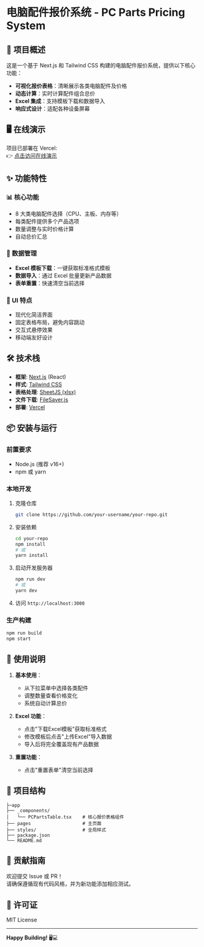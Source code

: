 # 电脑配件报价系统 - PC Parts Pricing System

## 🚀 项目概述

这是一个基于 Next.js 和 Tailwind CSS 构建的电脑配件报价系统，提供以下核心功能：

- **可视化报价表格**：清晰展示各类电脑配件及价格
- **动态计算**：实时计算配件组合总价
- **Excel 集成**：支持模板下载和数据导入
- **响应式设计**：适配各种设备屏幕

## 🖥️ 在线演示

项目已部署在 Vercel:  
👉 [点击访问在线演示](https://computer-setting.vercel.app/)

## ✨ 功能特性

### 📊 核心功能

- 8 大类电脑配件选择（CPU、主板、内存等）
- 每类配件提供多个产品选项
- 数量调整与实时价格计算
- 自动总价汇总

### 📁 数据管理

- **Excel 模板下载**：一键获取标准格式模板
- **数据导入**：通过 Excel 批量更新产品数据
- **表单重置**：快速清空当前选择

### 🎨 UI 特点

- 现代化简洁界面
- 固定表格布局，避免内容跳动
- 交互式悬停效果
- 移动端友好设计

## 🛠️ 技术栈

- **框架**: [Next.js](https://nextjs.org/) (React)
- **样式**: [Tailwind CSS](https://tailwindcss.com/)
- **表格处理**: [SheetJS (xlsx)](https://sheetjs.com/)
- **文件下载**: [FileSaver.js](https://github.com/eligrey/FileSaver.js/)
- **部署**: [Vercel](https://vercel.com/)

## 📦 安装与运行

### 前置要求

- Node.js (推荐 v16+)
- npm 或 yarn

### 本地开发

1. 克隆仓库
   ```bash
   git clone https://github.com/your-username/your-repo.git
   ```
2. 安装依赖
   ```bash
   cd your-repo
   npm install
   # 或
   yarn install
   ```
3. 启动开发服务器
   ```bash
   npm run dev
   # 或
   yarn dev
   ```
4. 访问 `http://localhost:3000`

### 生产构建

```bash
npm run build
npm start
```

## 📝 使用说明

1. **基本使用**：
   - 从下拉菜单中选择各类配件
   - 调整数量查看价格变化
   - 系统自动计算总价

2. **Excel 功能**：
   - 点击"下载Excel模板"获取标准格式
   - 修改模板后点击"上传Excel"导入数据
   - 导入后将完全覆盖现有产品数据

3. **重置功能**：
   - 点击"重置表单"清空当前选择

## 🧩 项目结构

```
├─app
├── _components/
│   └── PCPartsTable.tsx    # 核心报价表格组件
├── pages                   # 主页面
├── styles/                 # 全局样式
├── package.json
└── README.md
```

## 🤝 贡献指南

欢迎提交 Issue 或 PR！  
请确保遵循现有代码风格，并为新功能添加相应测试。

## 📄 许可证

MIT License

---

**Happy Building!** 🖥️💻